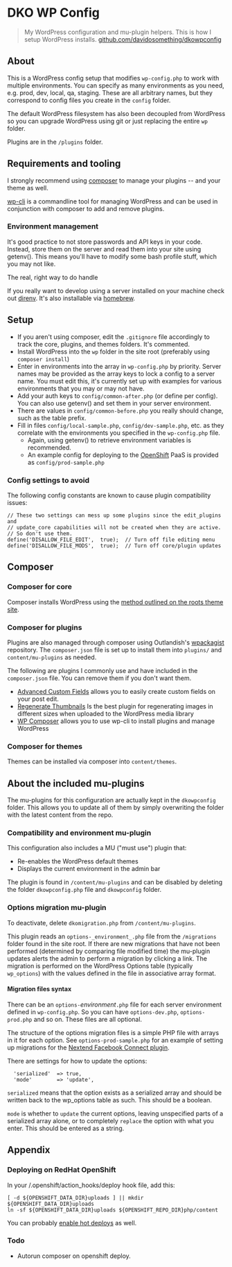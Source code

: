 # DKO WP Config

> My WordPress configuration and mu-plugin helpers. This is how I setup WordPress installs.
  [github.com/davidosomething/dkowpconfig](http://github.com/davidosomething/dkowpconfig)

## About
This is a WordPress config setup that modifies `wp-config.php` to work with
multiple environments. You can specify as many environments as you need, e.g.
prod, dev, local, qa, staging. These are all arbitrary names, but they
correspond to config files you create in the `config` folder.

The default WordPress filesystem has also been decoupled from WordPress so you
can upgrade WordPress using git or just replacing the entire `wp` folder.

Plugins are in the `/plugins` folder.

## Requirements and tooling
I strongly recommend using [composer](http://getcomposer.org/) to manage your
plugins -- and your theme as well.

[wp-cli](http://wp-cli.org/) is a commandline tool for managing WordPress and
can be used in conjunction with composer to add and remove plugins.

### Environment management
It's good practice to not store passwords and API keys in your code. Instead,
store them on the server and read them into your site using getenv(). This means
you'll have to modify some bash profile stuff, which you may not like.

The real, right way to do handle 

If you really want to develop using a server installed on your machine check out
[direnv](http://direnv.net/). It's also installable via [homebrew](http://brew.sh/).

## Setup
* If you aren't using composer, edit the `.gitignore` file accordingly to track
  the core, plugins, and themes folders. It's commented.
* Install WordPress into the `wp` folder in the site root (preferably using
  `composer install`)
* Enter in environments into the array in `wp-config.php` by priority.
  Server names may be provided as the array keys to lock a config to a
  server name. You must edit this, it's currently set up with examples for
  various environments that you may or may not have.
* Add your auth keys to `config/common-after.php` (or define per config).
  You can also use getenv() and set them in your server environment.
* There are values in `config/common-before.php` you really should change, such
  as the table prefix.
* Fill in files `config/local-sample.php`, `config/dev-sample.php`, etc. as they
  correlate with the environments you specified in the `wp-config.php` file.
    * Again, using getenv() to retrieve environment variables is recommended. 
    * An example config for deploying to the [OpenShift](http://openshift.redhat.com/)
      PaaS is provided as `config/prod-sample.php`

### Config settings to avoid
The following config constants are known to cause plugin compatibility issues:
```
// These two settings can mess up some plugins since the edit_plugins and
// update_core capabilities will not be created when they are active.
// So don't use them.
define('DISALLOW_FILE_EDIT',  true);  // Turn off file editing menu
define('DISALLOW_FILE_MODS',  true);  // Turn off core/plugin updates
```

## Composer
### Composer for core
Composer installs WordPress using the [method outlined on the roots theme
site](http://roots.io/using-composer-with-wordpress/).

### Composer for plugins
Plugins are also managed through composer using Outlandish's [wpackagist](http://wpackagist.org/)
repository. The `composer.json` file is set up to install them into `plugins/`
and `content/mu-plugins` as needed.

The following are plugins I commonly use and have included in the
`composer.json` file. You can remove them if you don't want them.

* [Advanced Custom Fields](http://www.advancedcustomfields.com/) allows you to
  easily create custom fields on your post edit.
* [Regenerate Thumbnails](http://wordpress.org/plugins/regenerate-thumbnails/)
  Is the best plugin for regenerating images in different sizes when uploaded
  to the WordPress media library
* [WP Composer](http://wordpress.org/plugins/composer/) allows you to use wp-cli
  to install plugins and manage WordPress

### Composer for themes
Themes can be installed via composer into `content/themes`.

## About the included mu-plugins
The mu-plugins for this configuration are actually kept in the `dkowpconfig`
folder. This allows you to update all of them by simply overwriting the folder
with the latest content from the repo.

### Compatibility and environment mu-plugin
This configuration also includes a MU ("must use") plugin that:

* Re-enables the WordPress default themes
* Displays the current environment in the admin bar

The plugin is found in `/content/mu-plugins` and can be disabled by
deleting the folder `dkowpconfig.php` file and `dkowpconfig`
folder.

### Options migration mu-plugin
To deactivate, delete `dkomigration.php` from `/content/mu-plugins`.

This plugin reads an `options-_environment_.php` file from the `/migrations`
folder found in the site root. If there are new migrations that have not been
performed (determined by comparing file modified time) the mu-plugin updates
alerts the admin to perform a migration by clicking a link. The migration is
performed on the WordPress Options table (typically `wp_options`) with the
values defined in the file in associative array format.

#### Migration files syntax
There can be an `options-`_environment_`.php` file for each server
environment defined in `wp-config.php`. So you can have `options-dev.php`,
`options-prod.php` and so on. These files are all optional.

The structure of the options migration files is a simple PHP file with arrays
in it for each option. See `options-prod-sample.php` for an example of setting
up migrations for the [Nextend Facebook Connect plugin](http://wordpress.org/extend/plugins/nextend-facebook-connect/).

There are settings for how to update the options:
```
  'serialized'  => true,
  'mode'        => 'update',
```

`serialized` means that the option exists as a serialized array and should be
written back to the wp_options table as such. This should be a boolean.

`mode` is whether to `update` the current options, leaving unspecified parts
of a serialized array alone, or to completely `replace` the option with what
you enter. This should be entered as a string.

## Appendix

### Deploying on RedHat OpenShift
In your /.openshift/action_hooks/deploy hook file, add this:
```
[ -d ${OPENSHIFT_DATA_DIR}uploads ] || mkdir ${OPENSHIFT_DATA_DIR}uploads
ln -sf ${OPENSHIFT_DATA_DIR}uploads ${OPENSHIFT_REPO_DIR}php/content
```

You can probably [enable hot deploys](https://www.openshift.com/kb/kb-e1057-how-can-i-deploy-my-application-without-having-to-restart-it)
as well.

### Todo
* Autorun composer on openshift deploy.
